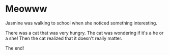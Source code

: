 # Meowww

Jasmine was walking to school when she noticed something interesting.

There was a cat that was very hungry. The cat was wondering if it's a he or a she! Then the cat realized that it doesn't really matter.

The end!
